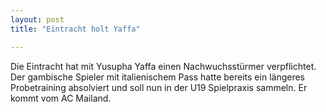 ```yaml
---
layout: post
title: "Eintracht holt Yaffa"

---
```


Die Eintracht hat mit Yusupha Yaffa einen Nachwuchsstürmer verpflichtet. Der gambische Spieler mit italienischem Pass hatte bereits ein längeres Probetraining absolviert und soll nun in der U19 Spielpraxis sammeln. Er kommt vom AC Mailand.


